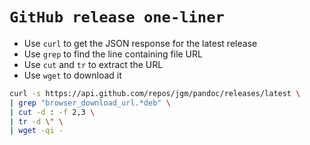 # `GitHub release one-liner`

* Use `curl` to get the JSON response for the latest release
* Use `grep` to find the line containing file URL
* Use `cut` and `tr` to extract the URL
* Use `wget` to download it

```bash
curl -s https://api.github.com/repos/jgm/pandoc/releases/latest \
| grep "browser_download_url.*deb" \
| cut -d : -f 2,3 \
| tr -d \" \
| wget -qi -
```